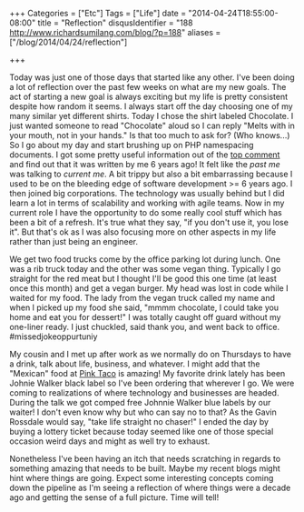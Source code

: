 +++
Categories = ["Etc"]
Tags = ["Life"]
date = "2014-04-24T18:55:00-08:00"
title = "Reflection"
disqusIdentifier = "188 http://www.richardsumilang.com/blog/?p=188"
aliases = ["/blog/2014/04/24/reflection"]

+++

Today was just one of those days that started like any other. I've been doing a
lot of reflection over the past few weeks on what are my new goals. The act of
starting a new goal is always exciting but my life is pretty consistent despite
how random it seems. I always start off the day choosing one of my many similar
yet different shirts. Today I chose the shirt labeled Chocolate. I just wanted
someone to read "Chocolate" aloud so I can reply "Melts with in your mouth, not
in your hands." Is that too much to ask for? (Who knows...) So I go about my day
and start brushing up on PHP namespacing documents. I got some pretty useful
information out of the [top comment][1] and find out that it was written by me 6
years ago! It felt like the *past me* was talking to *current me*. A bit trippy
but also a bit embarrassing because I used to be on the bleeding edge of
software development &gt;= 6 years ago. I then joined big corporations. The
technology was usually behind but I did learn a lot in terms of scalability and
working with agile teams. Now in my current role I have the opportunity to do
some really cool stuff which has been a bit of a refresh. It's true what they
say, "if you don't use it, you lose it". But that's ok as I was also focusing
more on other aspects in my life rather than just being an engineer.

We get two food trucks come by the office parking lot during lunch. One was a
rib truck today and the other was some vegan thing. Typically I go straight for
the red meat but I thought I'll be good this one time (at least once this month)
and get a vegan burger. My head was lost in code while I waited for my food. The
lady from the vegan truck called my name and when I picked up my food she said,
"mmmm chocolate, I could take you home and eat you for dessert!" I was totally
caught off guard without my one-liner ready. I just chuckled, said thank you,
and went back to office. #missedjokeoppurtuniy

My cousin and I met up after work as we normally do on Thursdays to have a
drink, talk about life, business, and whatever. I might add that the "Mexican"
food at [Pink Taco][2] is amazing! My favorite drink lately has been Johnie
Walker black label so I've been ordering that wherever I go. We were coming to
realizations of where technology and businesses are headed. During the talk we
got comped free Johnnie Walker blue labels by our waiter! I don't even know why
but who can say no to that? As the Gavin Rossdale would say, "take life straight
no chaser!"  I ended the day by buying a lottery ticket because today seemed
like one of those special occasion weird days and might as well try to exhaust.

Nonetheless I've been having an itch that needs scratching in regards to
something amazing that needs to be built. Maybe my recent blogs might hint where
things are going. Expect some interesting concepts coming down the pipeline as
I'm seeing a reflection of where things were a decade ago and getting the sense
of a full picture. Time will tell!

[1]: http://www.php.net/manual/en/language.namespaces.basics.php#82088 "PHP Namespaces"
[2]: http://www.pinktaco.com/ "Pink Taco"
